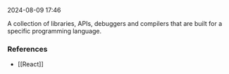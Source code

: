 
2024-08-09 17:46

A collection of libraries, APIs, debuggers and compilers that are built for a specific programming language.

### References
- [[React]]

